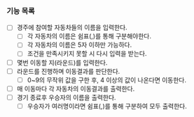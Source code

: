 ### 기능 목록

- [ ] 경주에 참여할 자동차들의 이름을 입력한다.
    - [ ] 각 자동차의 이름은 쉼표(,)를 통해 구분해야한다.
    - [ ] 각 자동차의 이름은 5자 이하만 가능하다.
    - [ ] 조건을 만족시키지 못할 시 다시 입력을 받는다.
- [ ] 몇번 이동할 지(라운드)를 입력한다.
- [ ] 라운드를 진행하며 이동결과를 판단한다.
    - [ ] 0~9의 무작위 값을 구한 후, 4 이상의 값이 나온다면 이동한다.
- [ ] 매 이동마다 각 자동차의 이동결과를 출력한다.
- [ ] 경기 종료후 우승자의 이름을 출력한다.
    - [ ] 우승자가 여러명이라면 쉼표(,)를 통해 구분하여 모두 출력한다.